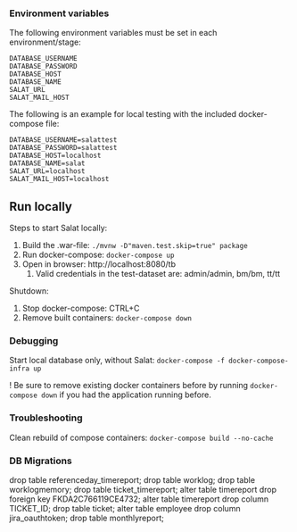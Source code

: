 ### Environment variables

The following environment variables must be set in each environment/stage:

```
DATABASE_USERNAME
DATABASE_PASSWORD
DATABASE_HOST
DATABASE_NAME
SALAT_URL
SALAT_MAIL_HOST
```

The following is an example for local testing with the included docker-compose file:

```
DATABASE_USERNAME=salattest
DATABASE_PASSWORD=salattest
DATABASE_HOST=localhost
DATABASE_NAME=salat
SALAT_URL=localhost
SALAT_MAIL_HOST=localhost
```

## Run locally

Steps to start Salat locally:

1. Build the .war-file: `./mvnw -D"maven.test.skip=true" package`
2. Run docker-compose: `docker-compose up`
3. Open in browser: http://localhost:8080/tb
   1. Valid credentials in the test-dataset are: admin/admin, bm/bm, tt/tt

Shutdown:
1. Stop docker-compose: CTRL+C
2. Remove built containers: `docker-compose down`

### Debugging
Start local database only, without Salat:
`docker-compose -f docker-compose-infra up`

! Be sure to remove existing docker containers before by running `docker-compose down` if you had the application running before.


### Troubleshooting

Clean rebuild of compose containers: `docker-compose build --no-cache`

### DB Migrations
drop table referenceday_timereport;
drop table worklog;
drop table worklogmemory;
drop table ticket_timereport;
alter table timereport drop foreign key FKDA2C766119CE4732;
alter table timereport drop column TICKET_ID;
drop table ticket;
alter table employee drop column jira_oauthtoken;
drop table monthlyreport;



